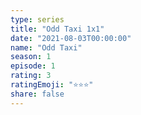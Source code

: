 ```yaml
---
type: series
title: "Odd Taxi 1x1"
date: "2021-08-03T00:00:00"
name: "Odd Taxi"
season: 1
episode: 1
rating: 3
ratingEmoji: "⭐️⭐️⭐️"
share: false
---
```

